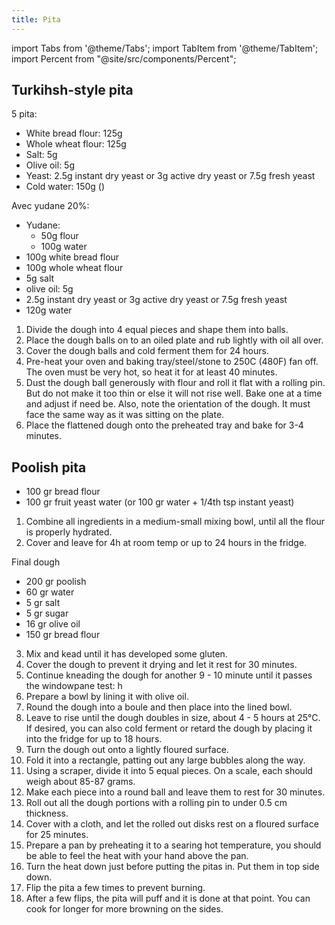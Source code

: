 ```yaml
---
title: Pita
---
```


import Tabs from '@theme/Tabs';
import TabItem from '@theme/TabItem';
import Percent from "@site/src/components/Percent";

## Turkihsh-style pita

5 pita:

- White bread flour: 125g
- Whole wheat flour: 125g
- Salt: 5g
- Olive oil: 5g
- Yeast: 2.5g instant dry yeast or 3g active dry yeast or 7.5g fresh yeast
- Cold water: 150g (<Percent value="150" reference="250" showSign />)

Avec yudane 20%:

- Yudane:
  - 50g flour
  - 100g water
- 100g white bread flour
- 100g whole wheat flour
- 5g salt
- olive oil: 5g
- 2.5g instant dry yeast or 3g active dry yeast or 7.5g fresh yeast
- 120g water <Percent value="170" reference="250" showSign />

1. Divide the dough into 4 equal pieces and shape them into balls.
1. Place the dough balls on to an oiled plate and rub lightly with oil all over.
1. Cover the dough balls and cold ferment them for 24 hours.
1. Pre-heat your oven and baking tray/steel/stone to 250C (480F) fan off. The oven must be very hot, so heat it for at least 40 minutes.
1. Dust the dough ball generously with flour and roll it flat with a rolling pin. But do not make it too thin or else it will not rise well. Bake one at a time and adjust if need be. Also, note the orientation of the dough. It must face the same way as it was sitting on the plate.
1. Place the flattened dough onto the preheated tray and bake for 3-4 minutes.

## Poolish pita

- 100 gr bread flour
- 100 gr fruit yeast water (or 100 gr water + 1/4th tsp instant yeast)

1. Combine all ingredients in a medium-small mixing bowl, until all the flour is properly hydrated.
2. Cover and leave for 4h at room temp or up to 24 hours in the fridge.

Final dough

- 200 gr poolish
- 60 gr water
- 5 gr salt
- 5 gr sugar
- 16 gr olive oil
- 150 gr bread flour

3. Mix and kead until it has developed some gluten.
4. Cover the dough to prevent it drying and let it rest for 30 minutes.
5. Continue kneading the dough for another 9 - 10 minute until it passes the windowpane test: h
6. Prepare a bowl by lining it with olive oil.
7. Round the dough into a boule and then place into the lined bowl.
8. Leave to rise until the dough doubles  in size, about 4 - 5 hours at 25°C. If desired, you can also cold ferment or retard the dough by placing it into the fridge for up to 18 hours.
9. Turn the dough out onto a lightly floured surface.
10. Fold it into a rectangle, patting out any large bubbles along the way.
11. Using a scraper, divide it into 5 equal pieces. On a scale, each should weigh about 85-87 grams.
12. Make each piece into a round ball and leave them to rest for 30 minutes.
14. Roll out all the dough portions with a rolling pin to under 0.5 cm thickness.
15. Cover with a cloth, and let the rolled out disks rest on a floured surface for 25 minutes.
16. Prepare a pan by preheating it to a searing hot temperature, you should be able to feel the heat with your hand above the pan.
17. Turn the heat down just before putting the pitas in. Put them in top side down.
18. Flip the pita a few times to prevent burning.
19. After a few flips, the pita will puff and it is done at that point. You can cook for longer for more browning on the sides.
